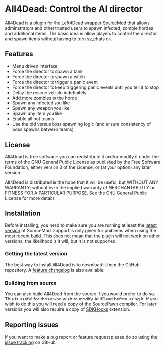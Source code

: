 All4Dead: Control the AI director
====================================

All4Dead is a plugin for the Left4Dead wrapper [SourceMod](http://sourcemod.net/) that allows adminstrators and other trusted users to spawn infected, zombie hordes and additional items. The basic idea is allow players to control the director and spawn items without having to turn sv_chats on.

## Features

- Menu driven interface
- Force the director to spawn a tank
- Force the director to spawn a witch
- Force the director to trigger a panic event
- Force the director to keep triggering panic events until you tell it to stop
- Delay the rescue vehicle indefinitely
- Add more zombies to the horde
- Spawn any infected you like
- Spawn any weapon you like
- Spawn any item you like
- Enable all bot teams
- Use the old versus boss spawning logic (and ensure consistency of boss spawns between teams)

## License

All4Dead is free software: you can redistribute it and/or modify it under the terms of the GNU General Public License as published by the Free Software Foundation, either version 3 of the License, or (at your option) any later version.

All4Dead is distributed in the hope that it will be useful, but WITHOUT ANY WARRANTY; without even the implied warranty of MERCHANTABILITY or FITNESS FOR A PARTICULAR PURPOSE. See the GNU General Public License for more details.

## Installation

Before installing, you need to make sure you are running at least the [latest version](http://www.sourcemod.net/downloads.php) of SourceMod. Support is only given for problems when using the most recent build. This does not mean that the plugin will not work on other versions, the likelihood is it will, but it is not supported.

### Getting the latest version

The best way to install All4Dead is to download it from the GitHub repository. A [feature changelog](https://github.com/grandwazir/All4Dead/wiki/changelog) is also available.

### Building from source

You can also build All4Dead from the source if you would prefer to do so. This is useful for those who wish to modify All4Dead before using it. If you wish to do this you will need a copy of the SourcePawn compiler. For later versions you will also require a copy of [SDKHooks](http://forums.alliedmods.net/showthread.php?t=106748) extension.

## Reporting issues

If you want to make a bug report or feature request please do so using the [issue tracking](https://github.com/grandwazir/All4Dead/issues) on GitHub.

